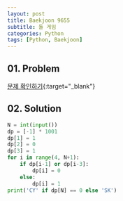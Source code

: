 ```yaml
---
layout: post
title: Baekjoon 9655
subtitle: 돌 게임
categories: Python
tags: [Python, Baekjoon]
---
```


## 01. Problem

[문제 확인하기](https://www.acmicpc.net/problem/9655){:target="_blank"}

## 02. Solution

```Python
N = int(input())
dp = [-1] * 1001
dp[1] = 1
dp[2] = 0
dp[3] = 1
for i in range(4, N+1):
    if dp[i-1] or dp[i-3]:
        dp[i] = 0
    else:
        dp[i] = 1
print('CY' if dp[N] == 0 else 'SK')
```
